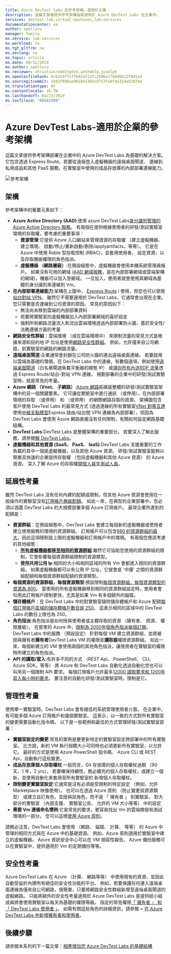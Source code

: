 ```yaml
---
title: Azure DevTest labs 的參考架構，適用於企業
description: 這篇文章會提供參考架構指南適用於 Azure DevTest Labs 在企業中。
services: devtest-lab,virtual-machines,lab-services
documentationcenter: na
author: spelluru
manager: femila
ms.service: lab-services
ms.workload: na
ms.tgt_pltfrm: na
ms.devlang: na
ms.topic: article
ms.date: 04/12/2019
ms.author: spelluru
ms.reviewer: christianreddington,anthdela,juselph
ms.openlocfilehash: bcb154f7cffb92ef23fc2606e1f604bb12f8d1a3
ms.sourcegitcommit: 3102f886aa962842303c8753fe8fa5324a52834a
ms.translationtype: HT
ms.contentlocale: zh-TW
ms.lasthandoff: 04/23/2019
ms.locfileid: "60561504"
---
```

# <a name="azure-devtest-labs---reference-architecture-for-an-enterprise"></a>Azure DevTest Labs-適用於企業的參考架構
這篇文章提供參考架構部署在企業中的 Azure DevTest Labs 為基礎的解決方案。 它包含透過 Express Route，若要從遠端登入虛擬機器的遠端桌面閘道、 連線到私用成品和其他 PaaS 服務，在實驗室中使用的成品存放庫的內部部署連線能力。

![參考架構](./media/devtest-lab-reference-architecture/reference-architecture.png)

## <a name="architecture"></a>架構
參考架構中的重要元素如下：

- **Azure Active Directory (AAD)**:使用 azure DevTest Labs[身分識別管理的 Azure Active Directory 服務](../active-directory/fundamentals/active-directory-whatis.md)。 有兩個在提供根據使用者的研發/測試實驗室環境的存取權，要考慮的重要事項：
    - **資源管理**:它提供 Azure 入口網站來管理資源的存取權 （建立虛擬機器、 建立環境、 啟動/停止/重新啟動/刪除/applyartifacts，等等）。 它是在 Azure 中使用 Roble 型存取控制 (RBAC)，並套用使用者、 設定資源，以及存取層級權限的角色指派。
    - **虛擬機器 （網路層級）**:在預設組態中，虛擬機器會使用本機系統管理員帳戶。  如果沒有可用的網域 ([AAD 網域服務](../active-directory-domain-services/active-directory-ds-overview.md)，是在內部部署網域或雲端架構的網域)，機器可以加入至網域。 一旦加入，使用者就會使用其網域為基礎的身分識別來連線到 Vm。
- **在內部部署連線能力**:架構在上圖中， [Express Route](../expressroute/expressroute-introduction.md) i 使用，但您也可以使用[站台對站 VPN](../vpn-gateway/vpn-gateway-about-vpn-gateway-settings.md)。 雖然它不需要適用於 DevTest Labs，它通常會出現在企業。 您只需要是否連線到公司資源的原因。 常見的原因如下： 
    - 無法尚未移到雲端的內部部署資料
    - 若要將實驗室的虛擬機器加入內部部署網域的喜好設定
    - 強制所有網路流量流入和流出雲端環境透過內部部署防火牆，基於安全性/法務遵循方面的考量
- **網路安全性群組**：雲端環境 （或在雲端環境中） 來限制流量的常見方式是根據來源和目的地 IP 位址是使用[網路安全性群組](../virtual-network/security-overview.md)。 例如，允許僅來自公司網路，到實驗室的網路的網路流量。
- **遠端桌面閘道**:企業通常會封鎖在公司防火牆的連出遠端桌面連線。 若要啟用以雲端為基礎的環境，在 DevTest Labs 中的連線，有數個選項，例如使用[遠端桌面閘道](/windows-server/remote/remote-desktop-services/desktop-hosting-logical-architecture)（白名單閘道負載平衡器的靜態 IP） 或[導向所有內送RDP 流量](../vpn-gateway/vpn-gateway-forced-tunneling-rm.md)透過 Express Route/站台-對站 VPN 連線。 規劃部署的企業中的研發/測試實驗室時，就是常見的考量。
- **Azure 網路 （Vnet、 子網路）**:[Azure 網路](../networking/networking-overview.md)拓樸是整體的研發/測試實驗室架構中的另一個關鍵要素。 它可讓從實驗室中進行通訊 （或停用），在內部部署環境的存取 （或停用） 和 （或停用） 的網際網路存取的資源。 架構圖包含客戶使用 DevTest Labs 的最常見方式 (透過連線的所有實驗室[VNet 對等互連](../virtual-network/virtual-network-peering-overview.md)使用[中樞支點模型](/azure/architecture/reference-architectures/hybrid-networking/hub-spoke)Express 路由/站台間 VPN 連線為內部部署），但因為 DevTest Labs 會使用 Azure 網路直接沒有任何限制，有關如何設定網路基礎結構。
- **DevTest Labs**:DevTest Labs 是整體架構的重要部分。 若要深入了解此服務，請參閱[解 DevTest Labs](devtest-lab-overview.md)。
- **虛擬機器和其他資源 (SaaS、 PaaS、 IaaS)**:DevTest Labs 支援重要的工作負載的其中一個是虛擬機器，以及其他 Azure 資源。  研發/測試實驗室能夠以簡單且快速的企業提供存取權 （包括虛擬機器和其他 Azure 資源） 的 Azure 資源。  深入了解 Azure 的存取權[開發人員](devtest-lab-developer-lab.md)並[測試人員](devtest-lab-test-env.md)。

## <a name="scalability-considerations"></a>延展性考量
雖然 DevTest Labs 沒有任何內建的配額或限制，但其他 Azure 資源會使用在一般操作的實驗室沒有[訂用帳戶層級配額](../azure-subscription-service-limits.md)。 如此一來，在典型的企業部署中，您必須以涵蓋 DevTest Labs 的大規模部署多個 Azure 訂用帳戶。 最常企業所達到的配額是：

- **資源群組**：在預設組態中，DevTest Labs 會建立每個新的虛擬機器或使用者建立使用服務的環境的資源群組。 訂用帳戶可以包含[980 的資源群組的最大](../azure-subscription-service-limits.md#subscription-limits---azure-resource-manager)，因此這項限制是上限的虛擬機器和訂用帳戶中的環境。 有兩個您應該考慮的其他組態：
    - **[所有虛擬機器都移至相同的資源群組](resource-group-control.md)**:雖然它可協助您使用的資源群組的限制，它會影響每個資源群組限制的資源類型。
    - **使用共用公用 Ip**:相同的大小和相同區域的所有 Vm 會都進入相同的資源群組。 如果虛擬機器都可以有公用 IP 位址，它就會是 '中庸' 之間的資源群組配額和每個資源群組配額的資源類型。 
- **每個資源的資源群組，每個資源類型**:預設限制[每個資源群組，每個資源類型的資源為 800](../azure-subscription-service-limits.md#resource-group-limits)。  當使用的所有虛擬機器移到相同的資源群組設定時，使用者會叫用此訂用帳戶限制更快，尤其是如果 Vm 有多個額外的磁碟。
- **儲存體帳戶**：在 DevTest Labs 中的對實驗室隨附儲存體帳戶和 Azure 配額[每個訂用帳戶區域的儲存體帳戶數目是 250](../azure-subscription-service-limits.md#storage-limits)。 這表示相同的區域中的 DevTest Labs 的數目上限也為 250。
- **角色指派**:角色指派是如何授與使用者或主體存取的資源 （擁有者、 資源、 權限層級）。 在那里的 Azure 中，[限制為 2000年個角色指派每個訂閱](../azure-subscription-service-limits.md#role-based-access-control-limits)。 DevTest Labs 中的服務 （預設設定） 針對每個 VM 建立資源群組，並將被授與擁有者**擁有者**DevTest Labs VM 的權限並**讀取器**權限資源群組。  如此一來，每個新建立的 VM 會使用兩個的其他角色指派，讓使用者在實驗室的權限時所建立的角色指派。
- **API 的讀取/寫入**:有許多不同的方式 （REST Api、 PowerShell、 CLI、 Azure SDK，等等） 將 Azure 和 DevTest Labs 自動化透過自動化您也可以叫用另一個限制 API 要求。 每個訂用帳戶允許最多[12000 讀取要求和 1200年寫入每小時的要求](../azure-resource-manager/resource-manager-request-limits.md)。  要注意的自動化研發/測試實驗室時，限制是它。

## <a name="manageability-considerations"></a>管理性考量
使用單一實驗室時，DevTest Labs 會有絕佳的系統管理使用者介面。 在企業中，有可能多個 Azure 訂用帳戶和幾個實驗室。 這表示，以一致的方式對所有實驗室的變更需要自動化指令碼。  以下是一些範例和最佳的方式管理研發/測試實驗室部署：

- **實驗室設定的變更**:常見的案例是要更新特定的實驗室設定跨部署中的所有實驗室。 比方說，新的 VM 執行個體大小可同時也必須更新所有實驗室，以允許它。  最好的方式是使用 Azure PowerShell 指令碼、 Azure CLI 或 REST Api，自動執行這些變更。  
- **成品存放庫個人存取權杖**:一般而言，Git 存放庫的個人存取權杖過期 （90 天，1 年，2 yrs）。 若要確保持續性，務必擴充的個人存取權杖，或建立一個新，並使用自動化來套用至所有實驗室的 新增個人存取權杖。
- **限制變更實驗室設定**:它通常是沒有必須是受限制的特定設定 （例如，允許 Marketplace 映像使用）。 也可以在透過 Azure 原則 （防止變更該資源類型） 或建立自訂角色，並授與該角色，而不是 「 擁有者 」 到實驗室。 對大部分的實驗室 （內部支援、 實驗室公告、 允許的 VM 大小等等） 中的設定
- **需要 Vm 遵循命名慣例**:它是常見的要求，更容易找出 Vm 的雲端開發和測試環境的一部分。 您可以這樣[使用 Azure 原則](https://github.com/Azure/azure-policy/tree/master/samples/TextPatterns/allow-multiple-name-patterns)。

請務必注意，DevTest Labs 會使用 （網路、 磁碟、 計算、 等等） 的 Azure 中管理的相同方式與在 Azure 中的基礎資源。  例如，Azure 原則適用於實驗室中建立的虛擬機器。 Azure 資訊安全中心可以在 VM 相容性報告。 Azure 備份服務可以在實驗室中，提供適用於 Vm 的定期備份等等。 

## <a name="security-considerations"></a>安全性考量
Azure DevTest Labs 在 Azure （計算、 網路等等） 中使用現有的資源，並因此自動受益於內建所有絕佳的安全性功能的平台。 例如，若要保護任何連入遠端桌面連線為僅來自公司網路，很簡單，只要將網路安全性群組新增至遠端桌面閘道的虛擬網路。 只能將額外的安全性考量適用於 Azure DevTest Labs 是提供給小組成員將會使用實驗室以每天為基礎的權限等級。  指定的常見權限[「 擁有者 」 和 「 DevTest Labs 使用者 」](devtest-lab-add-devtest-user.md)。 如需有關這些角色的詳細資訊，請參閱 <<c0> [ 在 Azure DevTest Labs 中新增擁有者和使用者](devtest-lab-add-devtest-user.md)。

## <a name="next-steps"></a>後續步驟
請參閱本系列的下一篇文章：[相應增加您 Azure DevTest Labs 的基礎結構](devtest-lab-guidance-scale.md)
